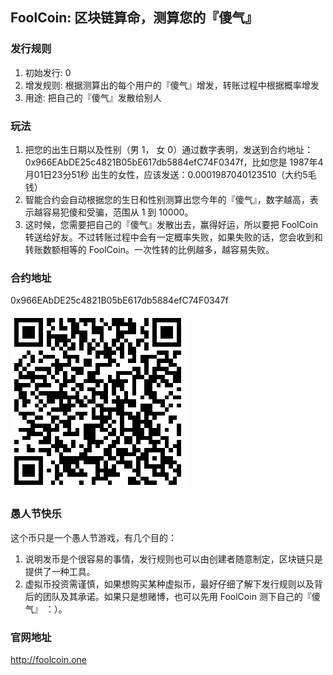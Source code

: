 ## FoolCoin: 区块链算命，测算您的『傻气』

### 发行规则
1. 初始发行: 0
2. 增发规则: 根据测算出的每个用户的『傻气』增发，转账过程中根据概率增发
3. 用途: 把自己的『傻气』发散给别人

### 玩法

1. 把您的出生日期以及性别（男 1， 女 0）通过数字表明，发送到合约地址：0x966EAbDE25c4821B05bE617db5884efC74F0347f，比如您是 1987年4月01日23分51秒 出生的女性，应该发送：0.0001987040123510（大约5毛钱）
2. 智能合约会自动根据您的生日和性别测算出您今年的『傻气』，数字越高，表示越容易犯傻和受骗，范围从 1 到 10000。
3. 这时候，您需要把自己的『傻气』发散出去，赢得好运，所以要把 FoolCoin 转送给好友。不过转账过程中会有一定概率失败，如果失败的话，您会收到和转账数额相等的 FoolCoin。一次性转的比例越多，越容易失败。

### 合约地址

0x966EAbDE25c4821B05bE617db5884efC74F0347f

![address](address.png)

### 愚人节快乐

这个币只是一个愚人节游戏，有几个目的：

1. 说明发币是个很容易的事情，发行规则也可以由创建者随意制定，区块链只是提供了一种工具。
2. 虚拟币投资需谨慎，如果想购买某种虚拟币，最好仔细了解下发行规则以及背后的团队及其承诺。如果只是想赌博，也可以先用 FoolCoin 测下自己的『傻气』 ：）。

### 官网地址

http://foolcoin.one